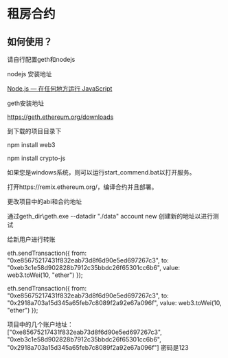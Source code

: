 # 租房合约	
## 如何使用？

请自行配置geth和nodejs

nodejs 安装地址

[Node.js — 在任何地方运行 JavaScript](https://nodejs.org/zh-cn) 

geth安装地址

https://geth.ethereum.org/downloads



到下载的项目目录下

npm install web3

npm install crypto-js 

如果您是windows系统，则可以运行start_commend.bat以打开服务。

打开https://remix.ethereum.org/，编译合约并且部署。

更改项目中的abi和合约地址

通过geth_dir\geth.exe --datadir "./data" account new 创建新的地址以进行测试



给新用户进行转账

eth.sendTransaction({
  from: "0xe85675217431f832eab73d8f6d90e5ed697267c3",
  to: "0xeb3c1e58d902828b7912c35bbdc26f65301cc6b6",
  value: web3.toWei(10, "ether")
});

eth.sendTransaction({
  from: "0xe85675217431f832eab73d8f6d90e5ed697267c3",
  to: "0x2918a703a15d345a65feb7c8089f2a92e67a096f",
  value: web3.toWei(10, "ether")
});

项目中的几个账户地址：
["0xe85675217431f832eab73d8f6d90e5ed697267c3", "0xeb3c1e58d902828b7912c35bbdc26f65301cc6b6", "0x2918a703a15d345a65feb7c8089f2a92e67a096f"]
密码是123



